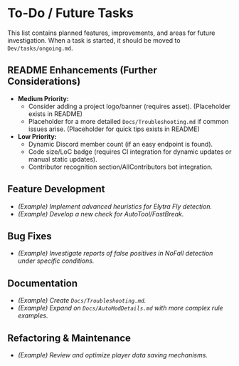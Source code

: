 # To-Do / Future Tasks

This list contains planned features, improvements, and areas for future investigation. When a task is started, it should be moved to `Dev/tasks/ongoing.md`.

## README Enhancements (Further Considerations)
- **Medium Priority:**
    - Consider adding a project logo/banner (requires asset). (Placeholder exists in README)
    - Placeholder for a more detailed `Docs/Troubleshooting.md` if common issues arise. (Placeholder for quick tips exists in README)
- **Low Priority:**
    - Dynamic Discord member count (if an easy endpoint is found).
    - Code size/LoC badge (requires CI integration for dynamic updates or manual static updates).
    - Contributor recognition section/AllContributors bot integration.

## Feature Development
- *(Example) Implement advanced heuristics for Elytra Fly detection.*
- *(Example) Develop a new check for AutoTool/FastBreak.*

## Bug Fixes
- *(Example) Investigate reports of false positives in NoFall detection under specific conditions.*

## Documentation
- *(Example) Create `Docs/Troubleshooting.md`.*
- *(Example) Expand on `Docs/AutoModDetails.md` with more complex rule examples.*

## Refactoring & Maintenance
- *(Example) Review and optimize player data saving mechanisms.*
